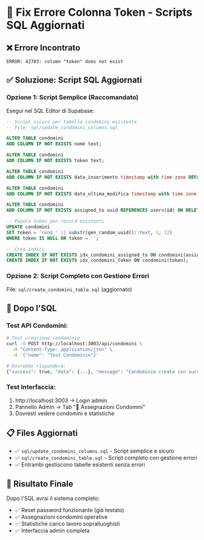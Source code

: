 # 🔧 Fix Errore Colonna Token - Scripts SQL Aggiornati

## ❌ **Errore Incontrato**
```
ERROR: 42703: column "token" does not exist
```

## ✅ **Soluzione: Script SQL Aggiornati**

### Opzione 1: Script Semplice (Raccomandato)
Esegui nel SQL Editor di Supabase:

```sql
-- Script sicuro per tabella condomini esistente
-- File: sql/update_condomini_columns.sql

ALTER TABLE condomini 
ADD COLUMN IF NOT EXISTS nome text;

ALTER TABLE condomini 
ADD COLUMN IF NOT EXISTS token text;

ALTER TABLE condomini 
ADD COLUMN IF NOT EXISTS data_inserimento timestamp with time zone DEFAULT now();

ALTER TABLE condomini 
ADD COLUMN IF NOT EXISTS data_ultima_modifica timestamp with time zone DEFAULT now();

ALTER TABLE condomini 
ADD COLUMN IF NOT EXISTS assigned_to uuid REFERENCES users(id) ON DELETE SET NULL;

-- Popola token per record esistenti
UPDATE condomini 
SET token = 'cond_' || substr(gen_random_uuid()::text, 1, 12) 
WHERE token IS NULL OR token = '';

-- Crea indici
CREATE INDEX IF NOT EXISTS idx_condomini_assigned_to ON condomini(assigned_to);
CREATE INDEX IF NOT EXISTS idx_condomini_token ON condomini(token);
```

### Opzione 2: Script Completo con Gestione Errori
File: `sql/create_condomini_table.sql` (aggiornato)

## 🎯 **Dopo l'SQL**

### Test API Condomini:
```bash
# Test creazione condominio
curl -X POST http://localhost:3003/api/condomini \
  -H "Content-Type: application/json" \
  -d '{"nome": "Test Condominio"}'

# Dovrebbe rispondere:
{"success": true, "data": {...}, "message": "Condominio creato con successo"}
```

### Test Interfaccia:
1. http://localhost:3003 → Login admin
2. Pannello Admin → Tab "🏢 Assegnazioni Condomini"  
3. Dovresti vedere condomini e statistiche

## 📋 **Files Aggiornati**
- ✅ `sql/update_condomini_columns.sql` - Script semplice e sicuro
- ✅ `sql/create_condomini_table.sql` - Script completo con gestione errori
- ✅ Entrambi gestiscono tabelle esistenti senza errori

## 🚀 **Risultato Finale**
Dopo l'SQL avrai il sistema completo:
- ✅ Reset password funzionante (già testato)
- ✅ Assegnazioni condomini operative  
- ✅ Statistiche carico lavoro sopralluoghisti
- ✅ Interfaccia admin completa